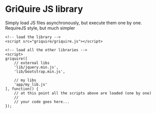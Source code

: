 GriQuire JS library
===================

Simply load JS files asynchronously, but execute them one by one.
RequireJS style, but much simpler

```
<!-- load the library -->
<script src="griquire/griquire.js"></script>

<!-- load all the other libraries -->
<script>
griquire([
	// external libs
	'lib/jquery.min.js',
	'lib/bootstrap.min.js',

	// my libs
	'app/my_lib.js'
], function() {
	// at this point all the scripts above are loaded (one by one)
	// 
	// your code goes here...
});
```

